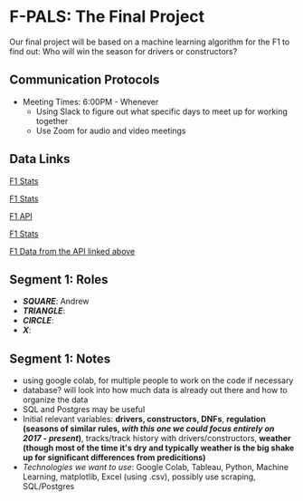 # F-PALS: The Final Project
Our final project will be based on a machine learning algorithm for the F1 to find out: Who will win the season for drivers or constructors?

## Communication Protocols
* Meeting Times: 6:00PM - Whenever
  * Using Slack to figure out what specific days to meet up for working together
  * Use Zoom for audio and video meetings

## Data Links
[F1 Stats](https://www.racing-reference.info/f1-series/)

[F1 Stats](https://www.racing-statistics.com/en)

[F1 API](http://ergast.com/mrd/)

[F1 Stats](https://www.kaggle.com/rohanrao/formula-1-world-championship-1950-2020)

[F1 Data from the API linked above](https://documenter.getpostman.com/view/11586746/SztEa7bL)


## Segment 1: Roles
* __*SQUARE*__: Andrew
* __*TRIANGLE*__:
* __*CIRCLE*__:
* __*X*__:

## Segment 1: Notes
* using google colab, for multiple people to work on the code if necessary
* database? will look into how much data is already out there and how to organize the data
* SQL and Postgres may be useful
* Initial relevant variables: __drivers, constructors, DNFs__, __regulation (seasons of similar rules, *with this one we could focus entirely on 2017 - present*)__, tracks/track history with drivers/constructors, __weather (though most of the time it's dry and typically weather is the big shake up for significant differences from predicitions)__
* *Technologies we want to use*: Google Colab, Tableau, Python, Machine Learning, matplotlib, Excel (using .csv), possibly use scraping, SQL/Postgres

